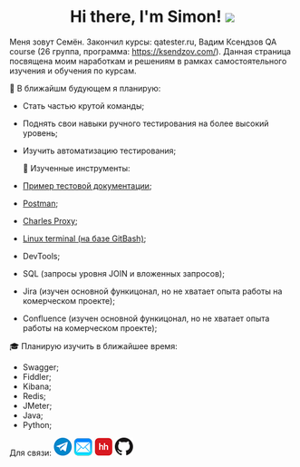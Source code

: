 <h1 align="center">Hi there, I'm Simon! 
<img src="https://github.com/blackcater/blackcater/raw/main/images/Hi.gif" height="32"/></h1>


Меня зовут Семён. Закончил курсы: qatester.ru, Вадим Ксендзов QA course (26 группа, программа: https://ksendzov.com/). Данная страница посвящена моим наработкам и решениям в рамках самостоятельного изучения и обучения по курсам.

 🎯 В ближайшм будующем я планирую:
- Cтать частью крутой команды;
- Поднять свои навыки ручного тестирования на более высокий уровень;
- Изучить автоматизацию тестирования;
	
	
  🔨 Изученные инструменты:
  
- <a href=https://github.com/Snick-P/Documents/>Пример тестовой документации</a>;
- <a href=https://github.com/Snick-P/Postman/>Postman</a>;
- <a href=https://github.com/Snick-P/Charles-Proxy/>Charles Proxy</a>;
- <a href=https://github.com/Snick-P/GitBash/>Linux terminal (на базе GitBash)</a>;
- DevTools;
- SQL (запросы уровня JOIN и вложенных запросов);
- Jira (изучен основной функицонал, но не хватает опыта работы на комерческом проекте);
- Confluence (изучен основной функицонал, но не хватает опыта работы на комерческом проекте);

🎓 Планирую изучить в ближайшее время:

- Swagger;
- Fiddler;
- Kibana;
- Redis;
- JMeter;
- Java;
- Python;

Для связи:
[![Telegram](icons/telegram.png)](https://t.me/snicky_pls)
[![Mail](icons/mail.png)](mailto:prosk.simon@gmail.com)
[![HeadHunter](icons/hh.png)](https://omsk.hh.ru/resume/74e3b715ff09804fb80039ed1f586159704e31)
[![GitHub](icons/github.png)](https://github.com/Snick-P)



